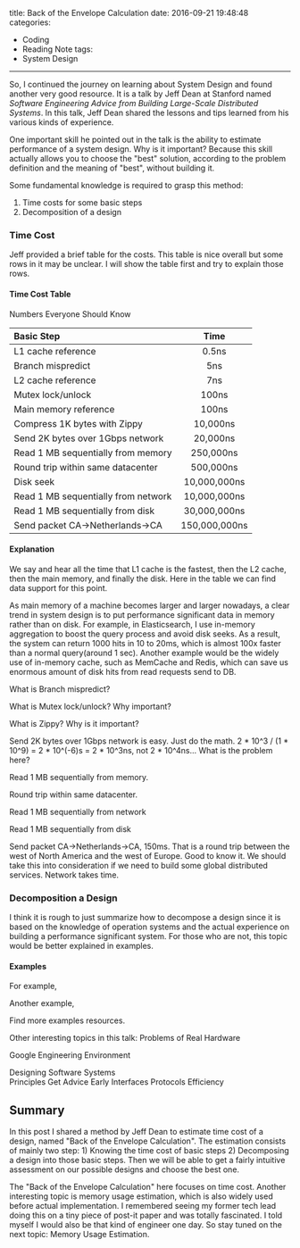 title: Back of the Envelope Calculation
date: 2016-09-21 19:48:48
categories:
 - Coding
 - Reading Note
tags:
 - System Design
---

So, I continued the journey on learning about System Design and found another very good resource. It is a talk by Jeff Dean at Stanford named *Software Engineering Advice from Building Large-Scale Distributed Systems*. In this talk, Jeff Dean shared the lessons and tips learned from his various kinds of experience.  
  
One important skill he pointed out in the talk is the ability to estimate performance of a system design. Why is it important? Because this skill actually allows you to choose the "best" solution, according to the problem definition and the meaning of "best", without building it.   
  
Some fundamental knowledge is required to grasp this method:  
  
1. Time costs for some basic steps
2. Decomposition of a design
  
### Time Cost  
  
Jeff provided a brief table for the costs. This table is nice overall but some rows in it may be unclear. I will show the table first and try to explain those rows.  
  
#### Time Cost Table  
  
Numbers Everyone Should Know  
  
|Basic Step|Time|
|:---------|:--:|
|L1 cache reference|0.5ns|
|Branch mispredict|5ns|
|L2 cache reference|7ns|
|Mutex lock/unlock|100ns|
|Main memory reference|100ns|
|Compress 1K bytes with Zippy|10,000ns|
|Send 2K bytes over 1Gbps network|20,000ns|
|Read 1 MB sequentially from memory|250,000ns|
|Round trip within same datacenter|500,000ns|
|Disk seek|10,000,000ns|
|Read 1 MB sequentially from network|10,000,000ns|
|Read 1 MB sequentially from disk|30,000,000ns|
|Send packet CA->Netherlands->CA|150,000,000ns|  
  
#### Explanation  
  
We say and hear all the time that L1 cache is the fastest, then the L2 cache, then the main memory, and finally the disk. Here in the table we can find data support for this point.  
  
As main memory of a machine becomes larger and larger nowadays, a clear trend in system design is to put performance significant data in memory rather than on disk. For example, in Elasticsearch, I use in-memory aggregation to boost the query process and avoid disk seeks. As a result, the system can return 1000 hits in 10 to 20ms, which is almost 100x faster than a normal query(around 1 sec). Another example would be the widely use of in-memory cache, such as MemCache and Redis, which can save us enormous amount of disk hits from read requests send to DB.  
  
What is Branch mispredict?  
  
What is Mutex lock/unlock? Why important?
  
What is Zippy? Why is it important?  

Send 2K bytes over 1Gbps network is easy. Just do the math. 2 * 10^3 / (1 * 10^9) = 2 * 10^(-6)s = 2 * 10^3ns, not 2 * 10^4ns... What is the problem here?  
  
Read 1 MB sequentially from memory.   
  
Round trip within same datacenter.   
  
Read 1 MB sequentially from network  
  
Read 1 MB sequentially from disk  
  
Send packet CA->Netherlands->CA, 150ms. That is a round trip between the west of North America and the west of Europe. Good to know it. We should take this into consideration if we need to build some global distributed services. Network takes time.  
  
### Decomposition a Design  
  
I think it is rough to just summarize how to decompose a design since it is based on the knowledge of operation systems and the actual experience on building a performance significant system. For those who are not, this topic would be better explained in examples. 
  
#### Examples  
  
For example,   
  
Another example,

Find more examples resources. 
  
Other interesting topics in this talk: 
Problems of Real Hardware  
  
Google Engineering Environment  
  
Designing Software Systems  
  Principles
  Get Advice Early
  Interfaces
  Protocols
  Efficiency
  
## Summary  
  
In this post I shared a method by Jeff Dean to estimate time cost of a design, named "Back of the Envelope Calculation". The estimation consists of mainly two step: 1) Knowing the time cost of basic steps 2) Decomposing a design into those basic steps. Then we will be able to get a fairly intuitive assessment on our possible designs and choose the best one. 
  
The "Back of the Envelope Calculation" here focuses on time cost. Another interesting topic is memory usage estimation, which is also widely used before actual implementation. I remembered seeing my former tech lead doing this on a tiny piece of post-it paper and was totally fascinated. I told myself I would also be that kind of engineer one day. So stay tuned on the next topic: Memory Usage Estimation. 
  
